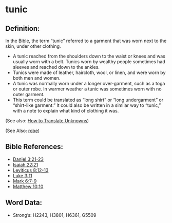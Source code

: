 # tunic

## Definition:

In the Bible, the term “tunic” referred to a garment that was worn next to the skin, under other clothing.

* A tunic reached from the shoulders down to the waist or knees and was usually worn with a belt. Tunics worn by wealthy people sometimes had sleeves and reached down to the ankles.
* Tunics were made of leather, haircloth, wool, or linen, and were worn by both men and women.
* A tunic was normally worn under a longer over-garment, such as a toga or outer robe. In warmer weather a tunic was sometimes worn with no outer garment.
* This term could be translated as “long shirt” or “long undergarment” or “shirt-like garment.” It could also be written in a similar way to “tunic,” with a note to explain what kind of clothing it was.

(See also: [How to Translate Unknowns](rc://en/ta/man/translate/translate-unknown))

(See Also: [robe](../other/robe.md))

## Bible References:

* [Daniel 3:21-23](rc://en/tn/help/dan/03/21)
* [Isaiah 22:21](rc://en/tn/help/isa/22/21)
* [Leviticus 8:12-13](rc://en/tn/help/lev/08/12)
* [Luke 3:11](rc://en/tn/help/luk/03/11)
* [Mark 6:7-9](rc://en/tn/help/mrk/06/07)
* [Matthew 10:10](rc://en/tn/help/mat/10/10)

## Word Data:

* Strong’s: H2243, H3801, H6361, G5509
